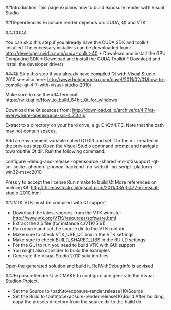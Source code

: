 ##Introduction
This page explains how to build exposure render with Visual Studio

##Dependencies
Exposure render depends on: CUDA, Qt and VTK

###CUDA

You can skip this step if you already have the CUDA SDK and toolkit installed
The encessary installers can be downloaded from: http://developer.nvidia.com/cuda-toolkit-40 * Download and install the GPU Computing SDK * Download and install the CUDA Toolkit * Download and install the developer drivers

###Qt
Skip this step if you already have compiled Qt with Visual Studio 2010
see also here:
http://www.holoborodko.com/pavel/2011/02/01/how-to-compile-qt-4-7-with-visual-studio-2010/

Make sure to use the x64 terminal: https://wiki.qt.io/How_to_build_64bit_Qt_for_windows

Download the Qt sources from: http://download.qt.io/archive/qt/4.7/qt-everywhere-opensource-src-4.7.3.zip

Extract to a directory on your hard drive, e.g. C:\Qt\4.7.3. Note that the path may not contain spaces.

Add an environment variable called QTDIR and set it to the dir. created in the previous step
Open the Visual Studio command prompt and navigate towards the Qt dir.
Run the following command:

configure -debug-and-release -opensource -shared -no-qt3support -qt-sql-sqlite -phonon -phonon-backend -no-webkit -no-script -platform win32-msvc2010

Press y to accept the license
Run nmake to build Qt
More references on building Qt: http://thomasstockx.blogspot.com/2011/03/qt-472-in-visual-studio-2010.html

###VTK
VTK must be compiled with Qt support
* Download the latest sources from the VTK website: http://www.vtk.org/VTK/resources/software.html 
* Extract the zip file (for instance c:\VTK\5.61) 
* Run cmake and set the source dir. to the VTK root dir 
* Make sure to check VTK_USE_QT box in the VTK settings 
* Make sure to check BUILD_SHARED_LIBS in the BUILD settings 
* For the GUI to run you need to build VTK with GUI support 
* You might also consider to build the examples 
* Generate the Visual Studio 2010 solution files

Open the generated solution and build it, RelWithDebugInfo is advised

###ExposureRender
Use CMAKE to configure and generate the Visual Studion Project.
* Set the Source to \path\to\exposure-render.release110\Source
* Set the Build to \path\to\exposure-render.release110\Build
After building, copy the presets directory from the source dir to the build dir.
